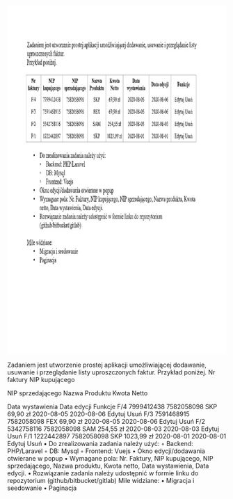<img src="faktury.jpg" alt="faktury" width="800" height="800">

Zadaniem jest utworzenie prostej aplikacji umożliwiającej dodawanie, usuwanie i przeglądanie listy
uproszczonych faktur.
Przykład poniżej.
Nr
faktury
NIP
kupującego

NIP
sprzedającego
Nazwa
Produktu
Kwota
Netto

Data
wystawienia Data edycji Funkcje
F/4 7999412438 7582058098 SKP 69,90 zł 2020-08-05 2020-08-06 Edytuj Usuń
F/3 7591468915 7582058098 FEX 69,90 zł 2020-08-05 2020-08-06 Edytuj Usuń
F/2 5342758116 7582058098 SAM 254,55 zł 2020-08-03 2020-08-03 Edytuj Usuń
F/1 1222442897 7582058098 SKP 1023,99 zł 2020-08-01 2020-08-01 Edytuj Usuń
• Do zrealizowania zadania należy użyć:
◦ Backend: PHP/Laravel
◦ DB: Mysql
◦ Frontend: Vuejs
• Okno edycji/dodawania otwierane w popup
• Wymagane pola: Nr. Faktury, NIP kupującego, NIP sprzedającego, Nazwa produktu, Kwota
netto, Data wystawienia, Data edycji.
• Rozwiązanie zadania należy udostępnić w formie linku do repozytorium
(github/bitbucket/gitlab)
Mile widziane:
• Migracja i seedowanie
• Paginacja
